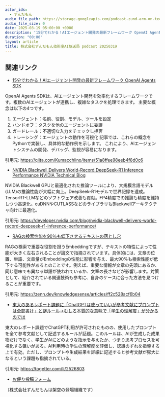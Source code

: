 ```yaml
---
actor_ids:
  - ずんだもん
audio_file_path: https://storage.googleapis.com/podcast-zund-arm-on-tech/audio/株式会社ずんだもん技術室AI放送局_podcast_20250319.mp3
audio_file_size: 0
date: 2025-03-19 05:00:00 +0900
description: '15分でわかる！AIエージェント開発の最新フレームワーク OpenAI Agents SDK、NVIDIA Blackwell Delivers World-Record DeepSeek-R1 Inference Performance  NVIDIA Technical Blog、RAGの検索性能を90％も低下させるテキストの落とし穴、東大のあるレポート課題に「ChatGPTは使っていいが参考文献にプロンプトは全部書け」と謎ルール→むしろ本質的な意味で「学生の理解度」が分かるのでは'
duration: "00:00"
layout: article
title: 株式会社ずんだもん技術室AI放送局 podcast 20250319
---
```


## 関連リンク


- [15分でわかる！AIエージェント開発の最新フレームワーク OpenAI Agents SDK](https://qiita.com/Kumacchiino/items/51a8ffee98eeb4f8d0c6)  


OpenAI Agents SDKは、AIエージェント開発を効率化するフレームワークです。複数のAIエージェントが連携し、複雑なタスクを処理できます。
主要な概念は以下の4つです。
1.  エージェント：名前、役割、モデル、ツールを設定
2.  ハンドオフ：タスクを他のエージェントに委譲
3.  ガードレール：不適切な入力をチェックし拒否
4.  トレーシング：エージェントの動作を可視化
記事では、これらの概念をPythonで実装し、具体的な動作例を示します。
これにより、AIエージェントシステムの開発、デバッグ、監視が容易になります。


引用元: https://qiita.com/Kumacchiino/items/51a8ffee98eeb4f8d0c6


- [NVIDIA Blackwell Delivers World-Record DeepSeek-R1 Inference Performance  NVIDIA Technical Blog](https://developer.nvidia.com/blog/nvidia-blackwell-delivers-world-record-deepseek-r1-inference-performance/)  


NVIDIA Blackwell GPUと最適化された推論ツールにより、大規模言語モデル(LLM)の推論性能が大幅に向上。DeepSeek-R1モデルで世界記録を達成。TensorRT-LLMなどのソフトウェア改善も貢献。FP4精度での推論も精度を維持しつつ高速化。cuDNNやCUTLASSなどのライブラリもBlackwellアーキテクチャ向けに最適化。


引用元: https://developer.nvidia.com/blog/nvidia-blackwell-delivers-world-record-deepseek-r1-inference-performance/


- [RAGの検索性能を90％も低下させるテキストの落とし穴](https://zenn.dev/knowledgesense/articles/ff2c528acf6b04)  


RAGの検索で重要な役割を担うEmbeddingですが、テキストの特性によって性能が大きく左右されることが論文で指摘されています。具体的には、文章の位置、単語、文章量がEmbeddingの性能に影響を与え、最大90%も検索性能が低下する可能性があるとのことです。例えば、重要な情報が文章の先頭にあるか、同じ意味でも異なる単語が使われているか、文章の長さなどが影響します。対策として、紹介されている関連技術も参考に、自身のケースに合った方法を見つけることが重要です。


引用元: https://zenn.dev/knowledgesense/articles/ff2c528acf6b04


- [東大のあるレポート課題に「ChatGPTは使っていいが参考文献にプロンプトは全部書け」と謎ルール→むしろ本質的な意味で「学生の理解度」が分かるのでは](https://togetter.com/li/2526803)  


東大のレポート課題でChatGPT利用が許可されたものの、使用したプロンプトを全て参考文献として記述するルールが話題。このルールは、AIが生成した成果物だけでなく、学生がAIにどのような指示を与えたか、つまり思考プロセスを可視化する狙いがある。AI利用時の学生の理解度を評価し、認識のずれを指導する上で有効。ただし、プロンプトや生成結果を詳細に記述すると参考文献が膨大になるという課題も指摘されている。


引用元: https://togetter.com/li/2526803



- [お便り投稿フォーム](https://forms.gle/ffg4JTfqdiqK62qf9)

（株式会社ずんだもんは架空の登場組織です）
